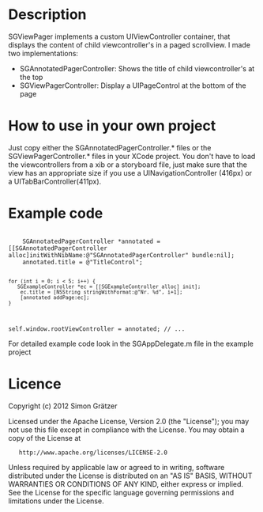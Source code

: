 # Description #
SGViewPager implements a custom UIViewController container, that displays the content of child viewcontroller's in a paged scrollview.
I made two implementations:
- SGAnnotatedPagerController: Shows the title of child viewcontroller's at the top
- SGViewPagerController: Display a UIPageControl at the bottom of the page

# How to use in your own project #
Just copy either the SGAnnotatedPagerController.* files or the SGViewPagerController.* files in your XCode project.
You don't have to load the viewcontrollers from a xib or a storyboard file, just make sure that the view
has an appropriate size if you use a UINavigationController (416px) or a UITabBarController(411px).

# Example code #
<code>
	SGAnnotatedPagerController *annotated = [[SGAnnotatedPagerController alloc]initWithNibName:@"SGAnnotatedPagerController" bundle:nil];
	annotated.title = @"TitleControl";

	for (int i = 0; i < 5; i++) {
 	   SGExampleController *ec = [[SGExampleController alloc] init];
	    ec.title = [NSString stringWithFormat:@"Nr. %d", i+1];
	    [annotated addPage:ec];
	}
self.window.rootViewController = annotated;
// ...
</code>

For detailed example code look in the SGAppDelegate.m file in the example project

# Licence #
Copyright (c) 2012 Simon Grätzer

   Licensed under the Apache License, Version 2.0 (the "License");
   you may not use this file except in compliance with the License.
   You may obtain a copy of the License at

       http://www.apache.org/licenses/LICENSE-2.0

   Unless required by applicable law or agreed to in writing, software
   distributed under the License is distributed on an "AS IS" BASIS,
   WITHOUT WARRANTIES OR CONDITIONS OF ANY KIND, either express or implied.
   See the License for the specific language governing permissions and
   limitations under the License.